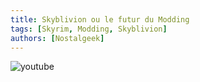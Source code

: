 ```yaml
---
title: Skyblivion ou le futur du Modding
tags: [Skyrim, Modding, Skyblivion]
authors: [Nostalgeek]
---
```


![youtube](https://www.youtube.com/watch?v=7BwnLiIWnmQ)
